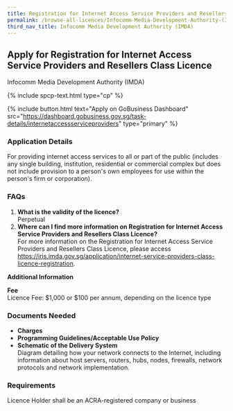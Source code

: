 ```yaml
---
title: Registration for Internet Access Service Providers and Resellers Class Licence
permalink: /browse-all-licences/Infocomm-Media-Development-Authority-(IMDA)/Registration-for-Internet-Access-Service-Providers-and-Resellers-Class-Licence
third_nav_title: Infocomm Media Development Authority (IMDA)
---
```


## Apply for Registration for Internet Access Service Providers and Resellers Class Licence

Infocomm Media Development Authority (IMDA)

{% include spcp-text.html type="cp" %}

{% include button.html text="Apply on GoBusiness Dashboard" src="https://dashboard.gobusiness.gov.sg/task-details/internetaccessserviceproviders" type="primary" %}

<H3>Application Details</H3>

<p>
For providing internet access services to all or part of the public (includes any single building, institution, residential or commercial complex but does not include provision to a person's own employees for use within the person's firm or corporation).
</p>

<h3>FAQs</h3>
<ol>
    <li>
        <strong>What is the validity of the licence?</strong>
        <br>Perpetual
    </li>
    <li>
        <strong>Where can I find more information on Registration for Internet Access Service Providers and Resellers Class Licence?</strong>
        <br>For more information on the Registration for Internet Access Service Providers and Resellers Class Licence, please access <a href="https://iris.imda.gov.sg/application/internet-service-providers-class-licence-registration" target="_blank" rel="noopener">https://iris.imda.gov.sg/application/internet-service-providers-class-licence-registration</a>.
    </li>
</ol>

<strong>Additional Information</strong>

<p>
    <strong>Fee</strong>
    <br>Licence Fee: $1,000 or $100 per annum, depending on the licence type
</p>

<H3>Documents Needed</H3>

<ul>
    <li><strong>Charges</strong></li>
    <li><strong>Programming Guidelines/Acceptable Use Policy</strong></li>
    <li>
        <strong>Schematic of the Delivery System</strong>
        <br>Diagram detailing how your network connects to the Internet, including information about host servers, routers, hubs, nodes, firewalls, network protocols and network implementation.
    </li>
</ul>

<H3>Requirements</H3>

Licence Holder shall be an ACRA-registered company or business

